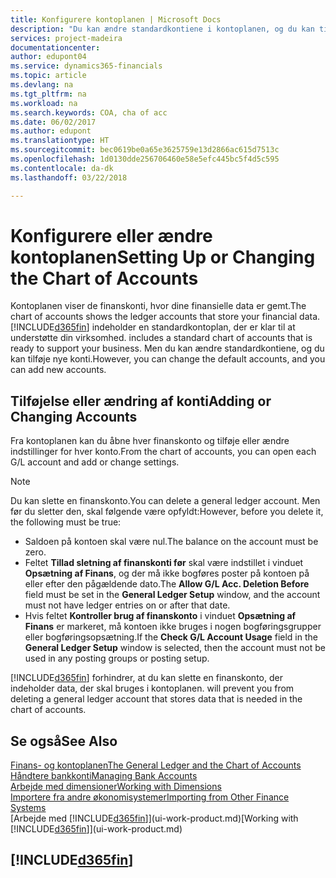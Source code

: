 ```yaml
---
title: Konfigurere kontoplanen | Microsoft Docs
description: "Du kan ændre standardkontiene i kontoplanen, og du kan tilføje nye konti."
services: project-madeira
documentationcenter: 
author: edupont04
ms.service: dynamics365-financials
ms.topic: article
ms.devlang: na
ms.tgt_pltfrm: na
ms.workload: na
ms.search.keywords: COA, cha of acc
ms.date: 06/02/2017
ms.author: edupont
ms.translationtype: HT
ms.sourcegitcommit: bec0619be0a65e3625759e13d2866ac615d7513c
ms.openlocfilehash: 1d0130dde256706460e58e5efc445bc5f4d5c595
ms.contentlocale: da-dk
ms.lasthandoff: 03/22/2018

---
```

# <a name="setting-up-or-changing-the-chart-of-accounts"></a><span data-ttu-id="1a475-103">Konfigurere eller ændre kontoplanen</span><span class="sxs-lookup"><span data-stu-id="1a475-103">Setting Up or Changing the Chart of Accounts</span></span>
<span data-ttu-id="1a475-104">Kontoplanen viser de finanskonti, hvor dine finansielle data er gemt.</span><span class="sxs-lookup"><span data-stu-id="1a475-104">The chart of accounts shows the ledger accounts that store your financial data.</span></span> [!INCLUDE[d365fin](includes/d365fin_md.md)]<span data-ttu-id="1a475-105"> indeholder en standardkontoplan, der er klar til at understøtte din virksomhed.</span><span class="sxs-lookup"><span data-stu-id="1a475-105"> includes a standard chart of accounts that is ready to support your business.</span></span>
<span data-ttu-id="1a475-106">Men du kan ændre standardkontiene, og du kan tilføje nye konti.</span><span class="sxs-lookup"><span data-stu-id="1a475-106">However, you can change the default accounts, and you can add new accounts.</span></span>  

## <a name="adding-or-changing-accounts"></a><span data-ttu-id="1a475-107">Tilføjelse eller ændring af konti</span><span class="sxs-lookup"><span data-stu-id="1a475-107">Adding or Changing Accounts</span></span>
<span data-ttu-id="1a475-108">Fra kontoplanen kan du åbne hver finanskonto og tilføje eller ændre indstillinger for hver konto.</span><span class="sxs-lookup"><span data-stu-id="1a475-108">From the chart of accounts, you can open each G/L account and add or change settings.</span></span>

> [!NOTE]  
>   <span data-ttu-id="1a475-109">Du kan slette en finanskonto.</span><span class="sxs-lookup"><span data-stu-id="1a475-109">You can delete a general ledger account.</span></span> <span data-ttu-id="1a475-110">Men før du sletter den, skal følgende være opfyldt:</span><span class="sxs-lookup"><span data-stu-id="1a475-110">However, before you delete it, the following must be true:</span></span>  

* <span data-ttu-id="1a475-111">Saldoen på kontoen skal være nul.</span><span class="sxs-lookup"><span data-stu-id="1a475-111">The balance on the account must be zero.</span></span>  
* <span data-ttu-id="1a475-112">Feltet **Tillad sletning af finanskonti før** skal være indstillet i vinduet **Opsætning af Finans**, og der må ikke bogføres poster på kontoen på eller efter den pågældende dato.</span><span class="sxs-lookup"><span data-stu-id="1a475-112">The **Allow G/L Acc. Deletion Before** field must be set in the **General Ledger Setup** window, and the account must not have ledger entries on or after that date.</span></span>  
* <span data-ttu-id="1a475-113">Hvis feltet **Kontroller brug af finanskonto** i vinduet **Opsætning af Finans** er markeret, må kontoen ikke bruges i nogen bogføringsgrupper eller bogføringsopsætning.</span><span class="sxs-lookup"><span data-stu-id="1a475-113">If the **Check G/L Account Usage** field in the **General Ledger Setup** window is selected, then the account must not be used in any posting groups or posting setup.</span></span>  

[!INCLUDE[d365fin](includes/d365fin_md.md)]<span data-ttu-id="1a475-114"> forhindrer, at du kan slette en finanskonto, der indeholder data, der skal bruges i kontoplanen.</span><span class="sxs-lookup"><span data-stu-id="1a475-114"> will prevent you from deleting a general ledger account that stores data that is needed in the chart of accounts.</span></span>  

## <a name="see-also"></a><span data-ttu-id="1a475-115">Se også</span><span class="sxs-lookup"><span data-stu-id="1a475-115">See Also</span></span>
[<span data-ttu-id="1a475-116">Finans- og kontoplanen</span><span class="sxs-lookup"><span data-stu-id="1a475-116">The General Ledger and the Chart of Accounts</span></span>](finance-general-ledger.md)  
[<span data-ttu-id="1a475-117">Håndtere bankkonti</span><span class="sxs-lookup"><span data-stu-id="1a475-117">Managing Bank Accounts</span></span>](bank-manage-bank-accounts.md)  
[<span data-ttu-id="1a475-118">Arbejde med dimensioner</span><span class="sxs-lookup"><span data-stu-id="1a475-118">Working with Dimensions</span></span>](finance-dimensions.md)  
[<span data-ttu-id="1a475-119">Importere fra andre økonomisystemer</span><span class="sxs-lookup"><span data-stu-id="1a475-119">Importing from Other Finance Systems</span></span>](upload-data.md)  
<span data-ttu-id="1a475-120">[Arbejde med [!INCLUDE[d365fin](includes/d365fin_md.md)]](ui-work-product.md)</span><span class="sxs-lookup"><span data-stu-id="1a475-120">[Working with [!INCLUDE[d365fin](includes/d365fin_md.md)]](ui-work-product.md)</span></span>  

## [!INCLUDE[d365fin](includes/free_trial_md.md)]

